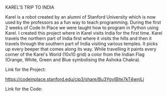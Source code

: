 KAREL'S TRIP TO INDIA

Karel is a robot created by an alumni of Stanford University which is now used by the professors as a fun way to teach programming. During the first 2 weeks of Code In Place we were taught how to program in Python using Karel. I created this project where in Karel visits India for the first time. Karel travels the northern part of India first where it visits the hills and then it travels through the southern part of India visiting various temples. It picks up every beeper that comes along its way. While travelling it paints every corner of the Karel's World (10x10 grid) a color from the Indian Flag (Orange, White, Green and Blue symbolising the Ashoka Chakra).

Link for the Project:

https://codeinplace.stanford.edu/cip3/share/Bu3YgyIBite7kT4wnjLj

Link for the Code:



